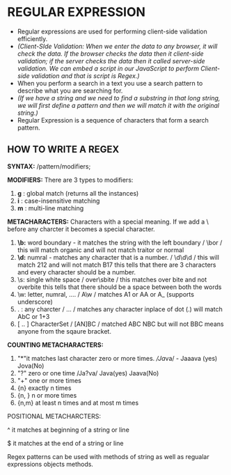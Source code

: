 # REGULAR EXPRESSION

* Regular expressions are used for performing client-side validation efficiently.
* *(Client-SIde Validation: When we enter the data to any browser, it will check the data. If the browser checks the data then it client-side validation; if the server checks the data then it called server-side validation. We can embed a script in our JavaScript to perform Client-side validation and that is script is Regex.)*
* When you perform a search in a text you use a search pattern to describe what you are searching for.
* *(If we have a string and we need to find a substring in that long string, we will first define a pattern and then we will match it with the original string.)*
* Regular Expression is a sequence of characters that form a search pattern.

## HOW TO WRITE A REGEX

**SYNTAX:** /pattern/modifiers;

**MODIFIERS:** There are 3 types to modifiers:

1. **g** : global match (returns all the instances)
2. **i** : case-insensitive matching
3. **m** : multi-line matching

**METACHARACTERS:** Characters with a special meaning. If we add a \ before any charcter it becomes a special character.

1. **\b:** word boundary - it matches the string with the left boundary
   / \bor / this will match organic and will not match traitor or normal
2. **\d:** numral - matches any character that is a number.
   / \d\d\d / this will match 212 and will not match B17
   this tells that there are 3 characters and every character should be a number.
3. \s: single white space
   / over\sbite / this matches over bite and not overbite
   this tells that there should be a space between both the words
4. \w: letter, numral, ....
   / A\w / matches A1 or AA or A_ (supports underscore)
5. . : any charcter
   / ... / matches any character inplace of dot (.) will match AbC or 1+3
6. [ .. ] CharacterSet
   / [AN]BC / matched ABC NBC but will not BBC
   means anyone from the sqaure bracket.

**COUNTING METACHARACTERS:**

1. "*"it matches last character zero or more times.
   */Ja*va/ - Jaaava (yes)  Jova(No)
2. "?" zero or one time
   /Ja?va/ Java(yes) Jaava(No)
3. "+" one or more times
4. {n} exactly n times
5. {n, } n or more times
6. {n,m} at least n times and at most m times

POSITIONAL METACHARCTERS:

^ it matches at beginning of a string or line

$ it matches at the end of a string or line

Regex patterns can be used with methods of string as well as regualar expressions objects methods.
